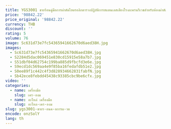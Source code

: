 ```yaml
---
title: YGS3001 ขายร้อนคู่มือการผ่าตัดไฮดรอลิกตารางปฏิบัติการสแตนเลสเตียงโรงละครนรีเวชสําหรับห้องผ่าตัดทางการแพทย์
price: '98842.22'
price_original: '98842.22'
currency: THB
discount: ''
rating: 5
volume: 76
image: Sc631d73e7fc54365941662670d6aed38H.jpg
images:
  - Sc631d73e7fc54365941662670d6aed38H.jpg
  - S2284d5dac069451e830cd15915e58a7b7.jpg
  - S51dbf04d62754c199ba885d9fbcfd3e6e.jpg
  - S9ecd1dc569aa4e9f85ba16fedafdb51e2.jpg
  - S0ee89f1c442c4f3d828934662831fabfN.jpg
  - Sb42ece8febdd45438c93385cbc9be6cfx.jpg
video: ''
categories:
  - name: เครื่องมือ
    slug: เคร-องม
  - name: อะไหล่ เครื่องมือ
    slug: อะไหล-เคร-องม
slug: ygs3001-ขายร-อนค-อการผ-าต
encode: onzSolY
lang: th
---
```

  